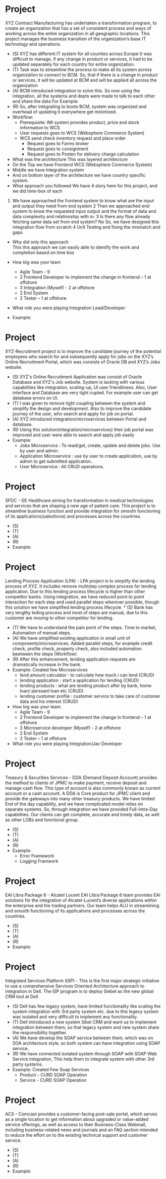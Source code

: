 # Project 
XYZ Contract Manufacturing has undertaken a transformation program, to create an organization that has a set of consistent process and ways of working across the entire organization in all geographic locations. This project manages the business transition of the organization’s base IT technology and operations.
* (S) XYZ has different IT system for all counties across Europe
It was difficult to manage, if any change in product or services, it had to be updated separately for each country for entire organization.
* (T) Task was to streamline the process to make all its system across organization to connect to BCM. So, that if there is a change in product or services, it will be updated at BCM and will be applied all across the organization
* (A) BCM introduced integration to solve this. So now using the integration, all the systems and depts were made to talk to each other and share the data 
For Example: 
* (R) So, after integrating to boots BCM, system was organized and overhead of updating it everywhere get minimized.
* Workflow:
  * Prerequisite: IMI system provides product, price and stock information to WCS
  * User requests goes to WCS (Websphere Commerce System)
  * WCS send check inventory request and place order
    * Request goes to Farms broker
    * Request goes to consignment
    * Request goes to Posten for delivery charge calculation
* What was the architecture
This was layered architecture 
* On the Top we have Frontend WCS (Websphere Commerce System) 
* Middle we have Integration system 
* And on bottom layer of the architecture we have country specific system.
* What approach you followed
We have 4 story here for this project, and we did time-box of each
1.	We have approached the frontend system to know what are the input and output they need from end system
2	Then we approached end system to know the requested input output and the format of data and data complexity and relationship with in.
3	Is there any flow already fetching same data set from end system? No
So, we have designed this integration flow from scratch
4	Unit Testing and fixing the mismatch and gaps                 

* Why did only this approach<br>
This this approach we can easily able to identify the work and completion based on time box

* How big was your team
  * Agile Team - 9
  * 2 Frontend Developer to implement the change in frontend – 1 at offshore
  * 3 Integration (Myself) - 2 at offshore
  * 2 End System 
  * 2 Tester – 1 at offshore

* What role you were playing
Integration Lead/Developer

* Example:

# Project 
XYZ-Recruitment project is to improve the candidate journey of the potential employees who search for and subsequently apply for jobs on the XYZ’s Online Recruitment Portal, which was consists of Oracle DB and XYZ’s Jobs website. 
* (S) XYZ's Online Recruitment Application was consist of Oracle Database and XYZ's Job website. System is lacking with various capabilities like integration, scaling-up, UI user friendliness. Also, User interface and Database are very tight cupled. For example user can get database errors on UI. 
* (T) I was given to remove tight coupling between the system and simplify the design and development. Also to improve the candidate journey of the user, who search and apply for job on portal.
* (A) XYZ introduced integration/microservices between Portal and database.
* (R) Using this solution(integration/microservices) their job portal was improved and user were able to search and apply job easily
* Example:
  * Jobs Microservice : To read/get, create, update and delete jobs. Use by user and admin.
  * Application Microservice : use by user to create application, use by admin to get submitted application..
  * User Microservice : All CRUD operations.

# Project 
SFDC - GE Healthcare aiming for transformation in medical technologies and services that are shaping a new age of patient care. This project is to streamline business function and provide integration for smooth functioning of its applications(salesforce) and processes across the countries. 
* (S)
* (T)
* (A)
* (R)
* Example:

# Project
Lending Process Application (LPA) - LPA project is to simplify the lending process of XYZ.  It includes remove multistep complex process for lending application. Due to this lending process lifecycle is higher than other competitor banks.  Using integration, we have reduced point to point interaction for each step and used parallel steps wherever possible, though this solution we have simplified lending process lifecycle.                                                                         * (S) Bank has very lengthy leding process and most of steps are manual, due to this customer are moving to other competitor for lending.
* (T) We have to understand the pain point of the steps. Time to market, Automation of manual steps.
* (A) We have simplified existing application in small unit of components/microservices. Added parallel steps, for example credit check, profile check, property check, also included automation beetween the steps (Workflow)
* (R) After this enhancement, lending application requests are dramatically increase in the bank.                     
* Example: Created few Microservices
  * lend amount calculator  : to calculate how much i can lend (CRUD)
  * lending application : start a application for lending  (CRUD)
  * lending products : what are lending product after by bank, home loan/ persoanl loan etc (CRUD)
  * lending customer profile : customer service to take care of customer data and his interest (CRUD)
* How big was your team
  * Agile Team - 9
  * 2 Frontend Developer to implement the change in frontend – 1 at offshore
  * 3 Microservice developer (Myself) - 2 at offshore
  * 2 End System 
  * 2 Tester – 1 at offshore
* What role you were playing
  Integration/Jav Developer

# Project
Treasury & Securities Services - DDA (Demand Deposit Account) provides the method to clients of JPMC to make payment, receive deposit and manage cash flow. This type of account is also commonly known as current account or a cash account.  A DDA is Core product for JPMC client and provide the gateways into many other treasury products. We have limited End of the day capability, and we have complicated model relies on separate systems. So, through integration we have provided Full-Intra-Day capabilities. Our clients can get complete, accurate and timely data, as well as other LOBs and functional group. 
* (S)
* (T)
* (A)
* (R)
* Example:
  * Error Framework
  * Logging Framwork

# Project 
EAI Libra Package 6 - Alcatel Lucent EAI Libra Package 6 team provides EAI solutions for the integration of Alcatel-Lucent’s diverse applications within the enterprise and the trading partners. Our team helps ALU in streamlining and smooth functioning of its applications and processes across the countries.
* (S)
* (T)
* (A)
* (R)
* Example:

# Project 
Integrated Services Platform (ISP) - This is the first major strategic initiative to use a comprehensive Services Oriented Architecture approach to integration in Dell. The ISP program is to deploy Siebel as the new global CRM tool at Dell
* (S) Dell has few legacy system, have limited functionality like scaling the system integration with 3rd party system etc. due to this legecy system was isolated and very difficult to implement any functionality. 
* (T) Dell introduced a new system Sibel CRM and want us to implement integration between them, so that legacy system and new system share the responsibility together.  
* (A) We have develop the SOAP service between them, which was on SOA architecture style, so both system can have integration using SOAP service.
* (R) We have connected isolated system through SOAP with SOAP Web Service integration, This help them to integrate system with other 3rd party systems.
* Example: Created Few Soap Services
  * Product - CURD SOAP Operation 
  * Service - CURD SOAP Operation 

# Project 
ACS - Comcast provides a customer-facing post-sale portal, which serves as a single location to get information about upgraded or value-added service offerings, as well as access to their Business-Class Webmail, including business-related news and journals and an FAQ section intended to reduce the effort on to the existing technical support and customer service. 
* (S)
* (T)
* (A)
* (R)
* Example:
